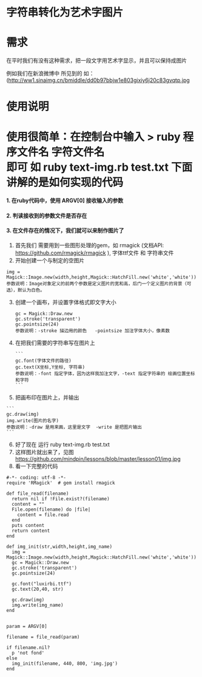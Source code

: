 字符串转化为艺术字图片
===========

需求
=========
在平时我们有没有这种需求，把一段文字用艺术字显示，并且可以保持成图片

例如我们在新浪微博中 所见到的  如：(http://ww1.sinaimg.cn/bmiddle/dd0b97bbjw1e803gixiy6j20c83gvqtp.jpg

使用说明
=========
使用很简单：在控制台中输入 
         > ruby 程序文件名 字符文件名  
         即可 如  ruby text-img.rb test.txt
下面讲解的是如何实现的代码
=========

####   1.  在ruby代码中，使用 ARGV[0] 接收输入的参数  
####   2.  判读接收到的参数文件是否存在
####   3.  在文件存在的情况下，我们就可以来制作图片了
      
 1.  首先我们 需要用到一些图形处理的gem，如 rmagick (文档API: https://github.com/rmagick/rmagick ),  字体ttf文件 和 字符串文件
 2.  开始创建一个与制定的空图片
   
   ```
   img = Magick::Image.new(width,height,Magick::HatchFill.new('white','white'))
   参数说明：Image对象定义的前两个参数是定义图片的宽和高，后门一个定义图片的背景（可选），默认为白色。
   ```

 3.  创建一个画布，并设置字体格式即文字大小
     
     ```
     gc = Magick::Draw.new
     gc.stroke('transparent')
     gc.pointsize(24)
     参数说明：-stroke 描边用的颜色   -pointsize 加注字体大小，像素数
     ```

 4.  在把我们需要的字符串写在图片上

         ```
         gc.font(字体文件的路径)
         gc.text(X坐标,Y坐标, 字符串)
         参数说明：-font 指定字体，因为这样我加注文字，-text 指定字符串的 绘画位置坐标和字符
         ```

 5.  把画布印在图片上，并输出
    
    ```
    gc.draw(img)
    img.write(图片的名字)  
    参数说明：-draw 是用来画，这里是文字  -write 是把图片输出
    ```

 6.  好了现在 运行     ruby text-img.rb test.txt
 7.  这样图片就出来了，见图 https://github.com/mindpin/lessons/blob/master/lesson01/img.jpg
 8.  看一下完整的代码
 
  ```
  #-*- coding: utf-8 -*-
  require 'RMagick'  # gem install rmagick
  
  def file_read(filename)
    return nil if !File.exist?(filename)
    content = ""
    File.open(filename) do |file|
      content = file.read
    end
    puts content
    return content
  end
  
  def img_init(str,width,height,img_name)
    img = Magick::Image.new(width,height,Magick::HatchFill.new('white','white'))
    gc = Magick::Draw.new
    gc.stroke('transparent')
    gc.pointsize(24)
  
    gc.font("luxirbi.ttf")  
    gc.text(20,40, str)  
  
    gc.draw(img)
    img.write(img_name)  
  end
  
  
  param = ARGV[0]
  
  filename = file_read(param)
  
  if filename.nil?
    p 'not fond'
  else
    img_init(filename, 440, 800, 'img.jpg')
  end
  ```
